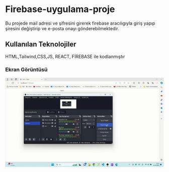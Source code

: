 <h1>Firebase-uygulama-proje</h1>


Bu projede mail adresi ve şifresini girerek firebase aracılıgıyla giriş yapıp şiresini değiştirip ve e-posta onayı gönderebilmektedir.

<h2>Kullanılan Teknolojiler</h2>


HTML,Tailwind,CSS,JS, REACT, FİREBASE ile kodlanmıştır


<h3>Ekran Görüntüsü</h3>


![](/public/firebase-uygulama.gif)